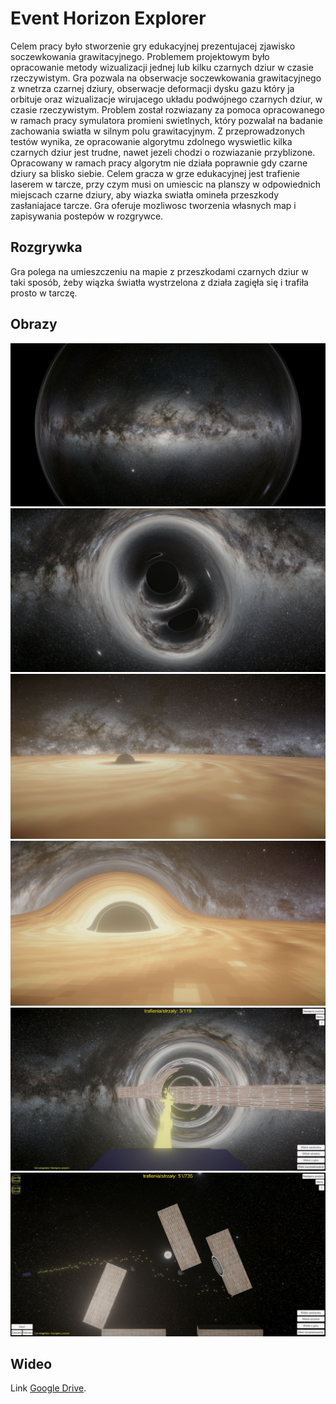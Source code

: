 # Event Horizon Explorer

Celem pracy było stworzenie gry edukacyjnej prezentujacej zjawisko soczewkowania grawitacyjnego. Problemem projektowym było opracowanie metody wizualizacji jednej lub kilku czarnych dziur w czasie rzeczywistym. 
Gra pozwala na obserwacje soczewkowania grawitacyjnego z wnetrza czarnej dziury, obserwacje deformacji dysku gazu który ja orbituje oraz wizualizacje wirujacego układu podwójnego czarnych dziur, w czasie rzeczywistym. Problem został rozwiazany za pomoca opracowanego w ramach pracy symulatora promieni swietlnych, który pozwalał na badanie zachowania swiatła w silnym polu grawitacyjnym. Z przeprowadzonych testów wynika, ze opracowanie algorytmu zdolnego wyswietlic kilka czarnych dziur jest trudne, nawet jezeli chodzi o rozwiazanie przyblizone. Opracowany w ramach pracy algorytm nie działa poprawnie gdy czarne dziury sa blisko siebie. Celem gracza w grze edukacyjnej jest trafienie laserem w tarcze, przy czym musi on umiescic na planszy w odpowiednich miejscach czarne dziury, aby wiazka swiatła omineła przeszkody zasłaniajace tarcze. Gra oferuje mozliwosc tworzenia własnych map i zapisywania postepów w rozgrywce.

## Rozgrywka

Gra polega na umieszczeniu na mapie z przeszkodami czarnych dziur w taki sposób, żeby wiązka światła wystrzelona z działa zagięła się i trafiła prosto w tarczę.

## Obrazy

![Image1](/Pictures/bh1.JPG)
![Image2](/Pictures/doubleon.JPG)
![Image3](/Pictures/dysk0.JPG)
![Image4](/Pictures/dysk1.JPG)
![Image5](/Pictures/gra4.JPG)
![Image6](/Pictures/gra5.JPG)

## Wideo

Link [Google Drive](https://drive.google.com/drive/folders/1J6QszrLIw-q7LIoCDFSiKkhEBSUJa0V3?usp=sharing).